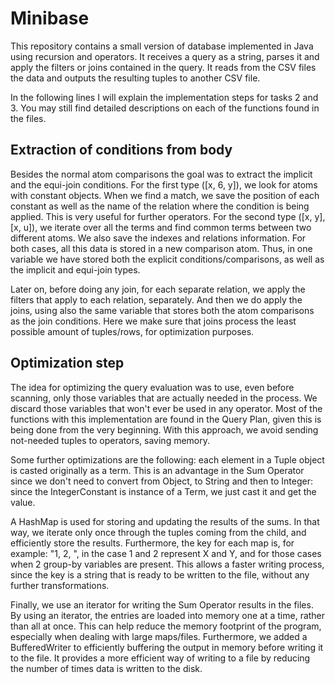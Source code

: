 # Minibase
This repository contains a small version of database implemented in Java using recursion and operators.
It receives a query as a string, parses it and apply the filters or joins contained in the query. It
reads from the CSV files the data and outputs the resulting tuples to another CSV file.

In the following lines I will explain the implementation 
steps for tasks 2 and 3. You may still find detailed descriptions on
each of the functions found in the files.

## Extraction of conditions from body
Besides the normal atom comparisons the goal was to extract the
implicit and the equi-join conditions. For the first type ([x, 6, y]),
we look for atoms with constant objects. When we find a match, we save the
position of each constant as well as the name of the relation where  the
condition is being applied. This is very useful for further operators.
For the second type ([x, y], [x, u]), we iterate
over all the terms and find common terms between two different atoms. 
We also save the indexes and relations information. For both cases,
all this data is stored in a new comparison atom. Thus, in one variable
we have stored both the explicit conditions/comparisons, as well as
the implicit and equi-join types.

Later on, before doing any join, for each separate relation, we apply the filters
that apply to each relation, separately. And then we do apply the joins,
using also the same variable that stores both the atom comparisons as the
join conditions. Here we make sure that joins process the least possible
amount of tuples/rows, for optimization purposes.


## Optimization step
The idea for optimizing the query evaluation was to use, even before
scanning, only those variables that are actually needed in the process.
We discard those variables that won't ever be used in any operator. Most of 
the functions with this implementation are found in the Query Plan, given this
is being done from the very beginning. With this approach, we avoid sending
not-needed tuples to operators, saving memory.

Some further optimizations are the following: each element in a Tuple object
is casted originally as a term. This is an advantage in the Sum Operator since
we don't need to convert from Object, to String and then to Integer: since the 
IntegerConstant is instance of a Term, we just cast it and get the value. 

A HashMap is used for storing and updating the results of the sums. In that way, we iterate
only once through the tuples coming from the child, and efficiently store
the results. Furthermore, the key for each map is, for example: "1, 2, ", in the case
1 and 2 represent X and Y, and for those cases when 2 group-by variables are present.
This allows a faster writing process, since the key is a string that is ready to be
written to the file, without any further transformations.

Finally, we use an iterator for writing the Sum Operator results in the files.
By using an iterator, the entries are loaded into memory one at a time, 
rather than all at once. This can help reduce the memory footprint of the program, 
especially when dealing with large maps/files. Furthermore, we added a BufferedWriter
to efficiently buffering the output in memory before writing it to the file. It provides a more efficient 
way of writing to a file by reducing the number of times data is written to the disk.
